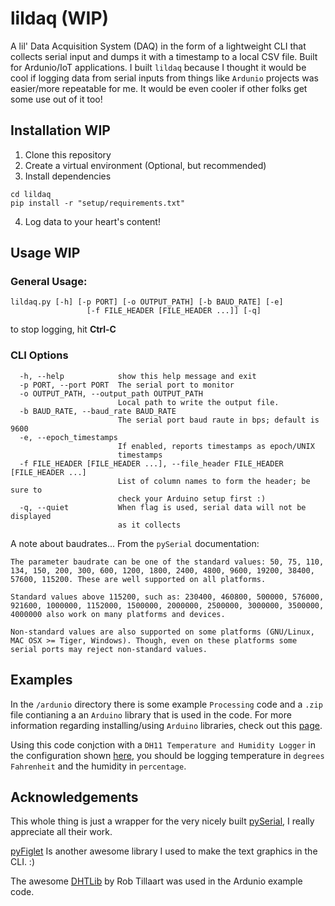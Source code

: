 # lildaq (WIP)

A lil' Data Acquisition System (DAQ) in the form of a lightweight CLI that collects serial input and dumps it with a timestamp to a local CSV file.  Built for Ardunio/IoT applications.  I built `lildaq` because I thought it would be cool if logging data from serial inputs from things like `Ardunio` projects was easier/more repeatable for me.  It would be even cooler if other folks get some use out of it too!


## Installation WIP

1. Clone this repository
2. Create a virtual environment (Optional, but recommended)
3. Install dependencies 

```
cd lildaq
pip install -r "setup/requirements.txt"
```
4. Log data to your heart's content!


## Usage WIP

### General Usage:

```
lildaq.py [-h] [-p PORT] [-o OUTPUT_PATH] [-b BAUD_RATE] [-e]
                 [-f FILE_HEADER [FILE_HEADER ...]] [-q]
```
to stop logging, hit **Ctrl-C**

### CLI Options
```
  -h, --help            show this help message and exit
  -p PORT, --port PORT  The serial port to monitor
  -o OUTPUT_PATH, --output_path OUTPUT_PATH
                        Local path to write the output file.
  -b BAUD_RATE, --baud_rate BAUD_RATE
                        The serial port baud raute in bps; default is 9600
  -e, --epoch_timestamps
                        If enabled, reports timestamps as epoch/UNIX
                        timestamps
  -f FILE_HEADER [FILE_HEADER ...], --file_header FILE_HEADER [FILE_HEADER ...]
                        List of column names to form the header; be sure to
                        check your Arduino setup first :)
  -q, --quiet           When flag is used, serial data will not be displayed
                        as it collects

```

A note about baudrates...
From the `pySerial` documentation:

```
The parameter baudrate can be one of the standard values: 50, 75, 110, 134, 150, 200, 300, 600, 1200, 1800, 2400, 4800, 9600, 19200, 38400, 57600, 115200. These are well supported on all platforms.

Standard values above 115200, such as: 230400, 460800, 500000, 576000, 921600, 1000000, 1152000, 1500000, 2000000, 2500000, 3000000, 3500000, 4000000 also work on many platforms and devices.

Non-standard values are also supported on some platforms (GNU/Linux, MAC OSX >= Tiger, Windows). Though, even on these platforms some serial ports may reject non-standard values.
```

## Examples 

In the `/ardunio` directory there is some example `Processing` code and a `.zip` file contianing a an `Arduino` library that is used in the code.  For more information regarding installing/using `Arduino` libraries, check out this [page](http://www.arduino.cc/en/Guide/Libraries).

Using this code conjction with a `DH11 Temperature and Humidity Logger` in the configuration shown [here](https://www.circuitbasics.com/how-to-set-up-the-dht11-humidity-sensor-on-an-arduino/), you should be logging temperature in `degrees Fahrenheit` and the humidity in `percentage`.  





## Acknowledgements

This whole thing is just a wrapper for the very nicely built [pySerial](https://pyserial.readthedocs.io/en/latest/#), I really appreciate all their work.

[pyFiglet](https://github.com/pwaller/pyfiglet) Is another awesome library I used to make the text graphics in the CLI.  :)

The awesome [DHTLib](http://arduino.cc/playground/Main/DHTLib) by Rob Tillaart was used in the Ardunio example code.